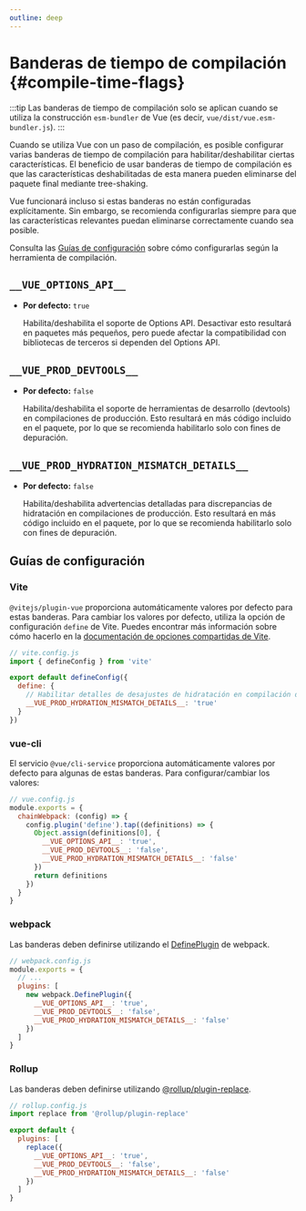 ```yaml
---
outline: deep
---
```


# Banderas de tiempo de compilación {#compile-time-flags}

:::tip
Las banderas de tiempo de compilación solo se aplican cuando se utiliza la construcción `esm-bundler` de Vue (es decir, `vue/dist/vue.esm-bundler.js`).
:::

Cuando se utiliza Vue con un paso de compilación, es posible configurar varias banderas de tiempo de compilación para habilitar/deshabilitar ciertas características. El beneficio de usar banderas de tiempo de compilación es que las características deshabilitadas de esta manera pueden eliminarse del paquete final mediante tree-shaking.

Vue funcionará incluso si estas banderas no están configuradas explícitamente. Sin embargo, se recomienda configurarlas siempre para que las características relevantes puedan eliminarse correctamente cuando sea posible.

Consulta las [Guías de configuración](#configuration-guides) sobre cómo configurarlas según la herramienta de compilación.

## `__VUE_OPTIONS_API__`

- **Por defecto:** `true`

  Habilita/deshabilita el soporte de Options API. Desactivar esto resultará en paquetes más pequeños, pero puede afectar la compatibilidad con bibliotecas de terceros si dependen del Options API.

## `__VUE_PROD_DEVTOOLS__`

- **Por defecto:** `false`

  Habilita/deshabilita el soporte de herramientas de desarrollo (devtools) en compilaciones de producción. Esto resultará en más código incluido en el paquete, por lo que se recomienda habilitarlo solo con fines de depuración.

## `__VUE_PROD_HYDRATION_MISMATCH_DETAILS__` <sup class="vt-badge" data-text="3.4+" />

- **Por defecto:** `false`

  Habilita/deshabilita advertencias detalladas para discrepancias de hidratación en compilaciones de producción. Esto resultará en más código incluido en el paquete, por lo que se recomienda habilitarlo solo con fines de depuración.

## Guías de configuración

### Vite

`@vitejs/plugin-vue` proporciona automáticamente valores por defecto para estas banderas. Para cambiar los valores por defecto, utiliza la opción de configuración `define` de Vite. Puedes encontrar más información sobre cómo hacerlo en la [documentación de opciones compartidas de Vite](https://es.vitejs.dev/config/shared-options.html#define).

```js
// vite.config.js
import { defineConfig } from 'vite'

export default defineConfig({
  define: {
    // Habilitar detalles de desajustes de hidratación en compilación de producción.
    __VUE_PROD_HYDRATION_MISMATCH_DETAILS__: 'true'
  }
})
```

### vue-cli

El servicio `@vue/cli-service` proporciona automáticamente valores por defecto para algunas de estas banderas. Para configurar/cambiar los valores:

```js
// vue.config.js
module.exports = {
  chainWebpack: (config) => {
    config.plugin('define').tap((definitions) => {
      Object.assign(definitions[0], {
        __VUE_OPTIONS_API__: 'true',
        __VUE_PROD_DEVTOOLS__: 'false',
        __VUE_PROD_HYDRATION_MISMATCH_DETAILS__: 'false'
      })
      return definitions
    })
  }
}
```

### webpack

Las banderas deben definirse utilizando el [DefinePlugin](https://webpack.js.org/plugins/define-plugin/) de webpack.

```js
// webpack.config.js
module.exports = {
  // ...
  plugins: [
    new webpack.DefinePlugin({
      __VUE_OPTIONS_API__: 'true',
      __VUE_PROD_DEVTOOLS__: 'false',
      __VUE_PROD_HYDRATION_MISMATCH_DETAILS__: 'false'
    })
  ]
}
```

### Rollup

Las banderas deben definirse utilizando [@rollup/plugin-replace](https://github.com/rollup/plugins/tree/master/packages/replace).

```js
// rollup.config.js
import replace from '@rollup/plugin-replace'

export default {
  plugins: [
    replace({
      __VUE_OPTIONS_API__: 'true',
      __VUE_PROD_DEVTOOLS__: 'false',
      __VUE_PROD_HYDRATION_MISMATCH_DETAILS__: 'false'
    })
  ]
}
```
